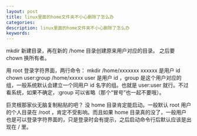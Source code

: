 ```yaml
---
layout: post
title: linux里面的home文件夹不小心删除了怎么办
categories:
description: linux里面的home文件夹不小心删除了怎么办
keywords:
---
```


mkdir 新建目录，再在新的 /home 目录创建原来用户对应的目录。
之后要 chown 换所有者。

用 root 登录字符界面，两行命令：
mkdir /home/xxxxxxx
xxxxxx 是用户 id
chown user:group /home/xxxxx
user 是用户 id ，group 是这个用户对应的组，一般系统默认会建立一个同用户 id 名字的组。也就是 user:user 就行。不过看系统，如果不确定，:group 可以省略（那个“冒号”也一起不要哦）。

巨灵根那家伙无脑复制粘贴的吧？
没 home 目录肯定能启动。一般默认 root 用户的个人目录在 /root ，肯定不受影响。而且如果 home 目录真的没了，一般用户也是可以登录字符界面的，只是登录时会有提示，之后启动命令行后默认应该是出现在 / 里。

